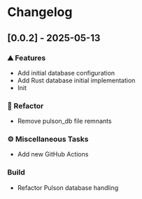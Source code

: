 # Changelog

## [0.0.2] - 2025-05-13

### <!-- 0 -->⛰️  Features

- Add initial database configuration
- Add Rust database initial implementation
- Init

### <!-- 2 -->🚜 Refactor

- Remove pulson_db file remnants

### <!-- 7 -->⚙️ Miscellaneous Tasks

- Add new GitHub Actions

### Build

- Refactor Pulson database handling

<!-- WARP -->
